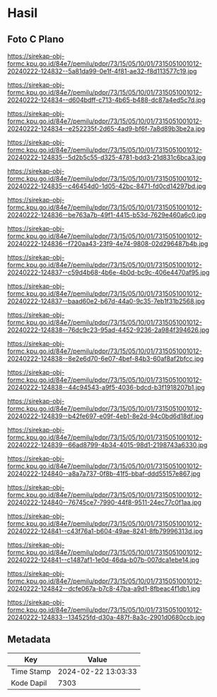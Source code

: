# Hasil

## Foto C Plano

https://sirekap-obj-formc.kpu.go.id/84e7/pemilu/pdpr/73/15/05/10/01/7315051001012-20240222-124832--5a81da99-0e1f-4f81-ae32-f8d113577c19.jpg

https://sirekap-obj-formc.kpu.go.id/84e7/pemilu/pdpr/73/15/05/10/01/7315051001012-20240222-124834--d604bdff-c713-4b65-b488-dc87a4ed5c7d.jpg

https://sirekap-obj-formc.kpu.go.id/84e7/pemilu/pdpr/73/15/05/10/01/7315051001012-20240222-124834--e252235f-2d65-4ad9-bf6f-7a8d89b3be2a.jpg

https://sirekap-obj-formc.kpu.go.id/84e7/pemilu/pdpr/73/15/05/10/01/7315051001012-20240222-124835--5d2b5c55-d325-4781-bdd3-21d831c6bca3.jpg

https://sirekap-obj-formc.kpu.go.id/84e7/pemilu/pdpr/73/15/05/10/01/7315051001012-20240222-124835--c46454d0-1d05-42bc-8471-fd0cd14297bd.jpg

https://sirekap-obj-formc.kpu.go.id/84e7/pemilu/pdpr/73/15/05/10/01/7315051001012-20240222-124836--be763a7b-49f1-4415-b53d-7629e460a6c0.jpg

https://sirekap-obj-formc.kpu.go.id/84e7/pemilu/pdpr/73/15/05/10/01/7315051001012-20240222-124836--f720aa43-23f9-4e74-9808-02d296487b4b.jpg

https://sirekap-obj-formc.kpu.go.id/84e7/pemilu/pdpr/73/15/05/10/01/7315051001012-20240222-124837--c59d4b68-4b6e-4b0d-bc9c-406e4470af95.jpg

https://sirekap-obj-formc.kpu.go.id/84e7/pemilu/pdpr/73/15/05/10/01/7315051001012-20240222-124837--baad60e2-b67d-44a0-9c35-7eb1f31b2568.jpg

https://sirekap-obj-formc.kpu.go.id/84e7/pemilu/pdpr/73/15/05/10/01/7315051001012-20240222-124838--76dc9c23-95ad-4452-9236-2a984f394626.jpg

https://sirekap-obj-formc.kpu.go.id/84e7/pemilu/pdpr/73/15/05/10/01/7315051001012-20240222-124838--8e2e6d70-6e07-4bef-84b3-60af8af2bfcc.jpg

https://sirekap-obj-formc.kpu.go.id/84e7/pemilu/pdpr/73/15/05/10/01/7315051001012-20240222-124838--44c94543-a9f5-4036-bdcd-b3f1918207b1.jpg

https://sirekap-obj-formc.kpu.go.id/84e7/pemilu/pdpr/73/15/05/10/01/7315051001012-20240222-124839--b42fe697-e09f-4eb1-8e2d-94c0bd6d18df.jpg

https://sirekap-obj-formc.kpu.go.id/84e7/pemilu/pdpr/73/15/05/10/01/7315051001012-20240222-124839--66ad8799-4b34-4015-98d1-2198743a6330.jpg

https://sirekap-obj-formc.kpu.go.id/84e7/pemilu/pdpr/73/15/05/10/01/7315051001012-20240222-124840--a8a7a737-0f8b-41f5-bbaf-ddd55157e867.jpg

https://sirekap-obj-formc.kpu.go.id/84e7/pemilu/pdpr/73/15/05/10/01/7315051001012-20240222-124840--76745ce7-7990-44f8-9511-24ec77c0f1aa.jpg

https://sirekap-obj-formc.kpu.go.id/84e7/pemilu/pdpr/73/15/05/10/01/7315051001012-20240222-124841--c43f76a1-b604-49ae-8241-8fb79996313d.jpg

https://sirekap-obj-formc.kpu.go.id/84e7/pemilu/pdpr/73/15/05/10/01/7315051001012-20240222-124841--c1487af1-1e0d-46da-b07b-007dca1ebe14.jpg

https://sirekap-obj-formc.kpu.go.id/84e7/pemilu/pdpr/73/15/05/10/01/7315051001012-20240222-124842--dcfe067a-b7c8-47ba-a9d1-8fbeac4f1db1.jpg

https://sirekap-obj-formc.kpu.go.id/84e7/pemilu/pdpr/73/15/05/10/01/7315051001012-20240222-124833--134525fd-d30a-487f-8a3c-2901d0680ccb.jpg


## Metadata

| Key        | Value               |
| ---------- | ------------------- |
| Time Stamp | 2024-02-22 13:03:33 |
| Kode Dapil | 7303                |



